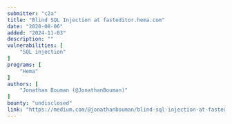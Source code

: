 ```yaml
---
submitter: "c2a"
title: "Blind SQL Injection at fasteditor.hema.com"
date: "2020-08-06"
added: "2024-11-03"
description: ""
vulnerabilities: [
    "SQL injection"
]
programs: [
    "Hema"
]
authors: [
    "Jonathan Bouman (@JonathanBouman)"
]
bounty: "undisclosed"
link: "https://medium.com/@jonathanbouman/blind-sql-injection-at-fasteditor-hema-com-6ac140c0d1a3"
---
```




